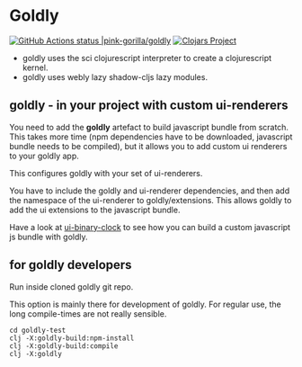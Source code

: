 # Goldly 
[![GitHub Actions status |pink-gorilla/goldly](https://github.com/pink-gorilla/goldly/workflows/CI/badge.svg)](https://github.com/pink-gorilla/goldly/actions?workflow=CI)
[![Clojars Project](https://img.shields.io/clojars/v/org.pinkgorilla/goldly.svg)](https://clojars.org/org.pinkgorilla/goldly)

- goldly uses the sci clojurescript interpreter to create a clojurescript kernel.
- goldly uses webly lazy shadow-cljs lazy modules.

## goldly - in your  project **with custom ui-renderers**

You need to add the **goldly** artefact to build javascript bundle from scratch. 
This takes more time (npm dependencies have to be downloaded, javascript bundle needs to be compiled), 
but it allows you to add custom ui renderers to your goldly app.

This configures goldly with your set of ui-renderers.

You have to include the goldly and ui-renderer dependencies, and then add the
namespace of the ui-renderer to goldly/extensions. This allows goldly to 
add the ui extensions to the javascript bundle.

Have a look at [ui-binary-clock](https://github.com/pink-gorilla/ui-binary-clock) to
see how you can build a custom javascript js bundle with goldly. 



## for goldly developers 

Run inside cloned goldly git repo.

This option is mainly there for development of goldly. 
For regular use, the long compile-times are not really sensible.

```
cd goldly-test
clj -X:goldly-build:npm-install
clj -X:goldly-build:compile
clj -X:goldly
```

